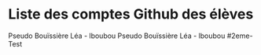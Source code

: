# Liste des comptes Github des élèves
Pseudo Bouïssière Léa - lboubou
Pseudo Bouïssière Léa - lboubou #2eme-Test
